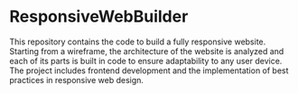 # ResponsiveWebBuilder
This repository contains the code to build a fully responsive website. Starting from a wireframe, the architecture of the website is analyzed and each of its parts is built in code to ensure adaptability to any user device. The project includes frontend development and the implementation of best practices in responsive web design.
